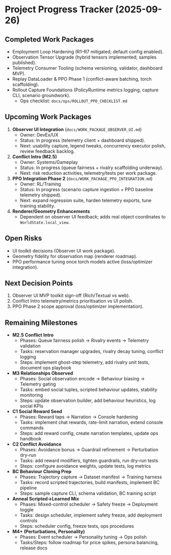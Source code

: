 # Project Progress Tracker (2025-09-26)

## Completed Work Packages
- Employment Loop Hardening (R1–R7 mitigated; default config enabled).
- Observation Tensor Upgrade (hybrid tensors implemented; samples published).
- Telemetry Consumer Tooling (schema versioning, validator, dashboard MVP).
- Replay DataLoader & PPO Phase 1 (conflict-aware batching, torch scaffolding).
- Rollout Capture Foundations (PolicyRuntime metrics logging, capture CLI, scenario groundwork).
  - Ops checklist: `docs/ops/ROLLOUT_PPO_CHECKLIST.md`

## Upcoming Work Packages
1. **Observer UI Integration** (`docs/WORK_PACKAGE_OBSERVER_UI.md`)
   - Owner: DevEx/UX
   - Status: In progress (telemetry client + dashboard shipped).
   - Next: usability capture, legend tweaks, concurrency executor polish, review feedback backlog.
2. **Conflict Intro (M2.5)**
   - Owner: Systems/Gameplay
   - Status: In progress (queue fairness + rivalry scaffolding underway).
   - Next: risk reduction activities, telemetry/tests per work package.
3. **PPO Integration Phase 2** (`docs/WORK_PACKAGE_PPO_INTEGRATION.md`)
   - Owner: RL/Training
   - Status: In progress (scenario capture ingestion + PPO baseline telemetry shipped).
   - Next: expand regression suite, harden telemetry exports, tune training stability.
4. **Renderer/Geometry Enhancements**
   - Dependent on observer UI feedback; adds real object coordinates to `WorldState.local_view`.

## Open Risks
- UI toolkit decisions (Observer UI work package).
- Geometry fidelity for observation map (renderer roadmap).
- PPO performance tuning once torch models active (loss/optimizer integration).

## Next Decision Points
1. Observer UI MVP toolkit sign-off (Rich/Textual vs web).
2. Conflict Intro telemetry/metrics prioritisation vs UI polish.
3. PPO Phase 2 scope approval (loss/optimizer implementation).
## Remaining Milestones
- **M2.5 Conflict Intro**
  - Phases: Queue fairness polish → Rivalry events → Telemetry validation
  - Tasks: reservation manager upgrades, rivalry decay tuning, conflict logging
  - Steps: implement ghost-step telemetry, add rivalry unit tests, document ops playbook
- **M3 Relationships Observed**
  - Phases: Social observation encode → Behaviour biasing → Telemetry gating
  - Tasks: embed social tuples, scripted behaviour updates, stability monitoring
  - Steps: update observation builder, add behaviour heuristics, log social KPIs
- **C1 Social Reward Seed**
  - Phases: Reward taps → Narration → Console hardening
  - Tasks: implement chat rewards, rate-limit narration, extend console commands
  - Steps: add reward config, create narration templates, update ops handbook
- **C2 Conflict Avoidance**
  - Phases: Avoidance bonus → Guardrail refinement → Perturbation dry-run
  - Tasks: add reward modifiers, tighten guardrails, run dry-run tests
  - Steps: configure avoidance weights, update tests, log metrics
- **BC Behaviour Cloning Prep**
  - Phases: Trajectory capture → Dataset manifest → Training harness
  - Tasks: record scripted trajectories, build manifests, implement BC pipeline
  - Steps: sample capture CLI, schema validation, BC training script
- **Anneal Scripted→Learned Mix**
  - Phases: Mixed-control scheduler → Safety freeze → Deployment toggle
  - Tasks: design scheduler, implement safety freeze, add deployment controls
  - Steps: scheduler config, freeze tests, ops procedures
- **M4+ (Perturbations, Personality)**
  - Phases: Event scheduler → Personality tuning → Ops polish
  - Tasks/Steps: follow roadmap for price spikes, persona balancing, release docs
